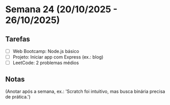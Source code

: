 # Semana 24 (20/10/2025 - 26/10/2025)

## Tarefas
- [ ] Web Bootcamp: Node.js básico
- [ ] Projeto: Iniciar app com Express (ex.: blog)
- [ ] LeetCode: 2 problemas médios

## Notas
(Anotar após a semana, ex.: 'Scratch foi intuitivo, mas busca binária precisa de prática.')